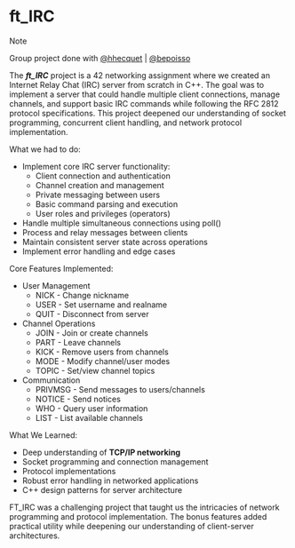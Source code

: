 # ft_IRC

>[!NOTE]
> Group project done with [@hhecquet](https://github.com/hhecquet) | [@bepoisso](https://github.com/bepoisso/)


The ***ft_IRC*** project is a 42 networking assignment where we created an Internet Relay Chat (IRC) server from scratch in C++. The goal was to implement a server that could handle multiple client connections, manage channels, and support basic IRC commands while following the RFC 2812 protocol specifications.
This project deepened our understanding of socket programming, concurrent client handling, and network protocol implementation.

What we had to do:
* Implement core IRC server functionality:
  * Client connection and authentication
  * Channel creation and management
  * Private messaging between users
  * Basic command parsing and execution
  * User roles and privileges (operators)
* Handle multiple simultaneous connections using poll()
* Process and relay messages between clients
* Maintain consistent server state across operations
* Implement error handling and edge cases

Core Features Implemented:
* User Management
  * NICK - Change nickname
  * USER - Set username and realname
  * QUIT - Disconnect from server
* Channel Operations
  * JOIN - Join or create channels
  * PART - Leave channels
  * KICK - Remove users from channels
  * MODE - Modify channel/user modes
  * TOPIC - Set/view channel topics
* Communication
  * PRIVMSG - Send messages to users/channels
  * NOTICE - Send notices
  * WHO - Query user information
  * LIST - List available channels

What We Learned:
* Deep understanding of **TCP/IP networking**
* Socket programming and connection management
* Protocol implementations
* Robust error handling in networked applications
* C++ design patterns for server architecture

FT_IRC was a challenging project that taught us the intricacies of network programming and protocol implementation. The bonus features added practical utility while deepening our understanding of client-server architectures.